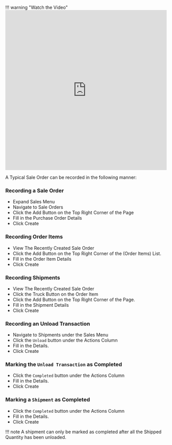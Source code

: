 !!! warning "Watch the Video"
	<iframe width="100%" height="500" src="https://www.youtube.com/embed/ZCYsg5sXAxA" title="YouTube video player" frameborder="0" allow="accelerometer; autoplay; clipboard-write; encrypted-media; gyroscope; picture-in-picture; web-share" allowfullscreen></iframe>

A Typical Sale Order can be recorded in the following manner:

### Recording a Sale Order

* Expand Sales Menu
* Navigate to Sale Orders
* Click the Add Button on the Top Right Corner of the Page
* Fill in the Purchase Order Details
* Click Create

### Recording Order Items

* View The Recently Created Sale Order
* Click the Add Button on the Top Right Corner of the (Order Items) List.
* Fill in the Order Item Details
* Click Create

### Recording Shipments

* View The Recently Created Sale Order
* Click the Truck Button on the Order Item
* Click the Add Button on the Top Right Corner of the Page.
* Fill in the Shipment Details
* Click Create

### Recording an Unload Transaction

* Navigate to Shipments under the Sales Menu
* Click the `Unload` button under the Actions Column
* Fill in the Details.
* Click Create

### Marking the `Unload Transaction` as Completed

* Click the `Completed` button under the Actions Column
* Fill in the Details.
* Click Create

### Marking a `Shipment` as Completed

* Click the `Completed` button under the Actions Column
* Fill in the Details.
* Click Create

!!! note
	A shipment can only be marked as completed after all the Shipped Quantity has been unloaded.